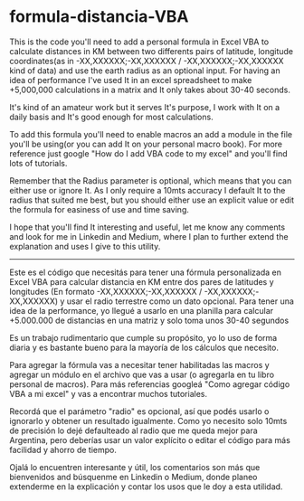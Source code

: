 # formula-distancia-VBA

This is the code you'll need to add a personal formula in Excel VBA to calculate distances in KM between two differents pairs of latitude, longitude coordinates(as in -XX,XXXXXX;-XX,XXXXXX / -XX,XXXXXX;-XX,XXXXXX kind of data) and use the earth radius as an optional input. For having an idea of performance I've used It in an excel spreadsheet to make +5,000,000 calculations in a matrix and It only takes about 30-40 seconds.

It's kind of an amateur work but it serves It's purpose, I work with It on a daily basis and It's good enough for most calculations.

To add this formula you'll need to enable macros an add a module in the file you'll be using(or you can add It on your personal macro book). For more reference just google "How do I add VBA code to my excel" and you'll find lots of tutorials.

Remember that the Radius parameter is optional, which means that you can either use or ignore It. As I only require a 10mts accuracy I default It to the radius that suited me best, but you should either use an explicit value or edit the formula for easiness of use and time saving.

I hope that you'll find It interesting and useful, let me know any comments and look for me in Linkedin and Medium, where I plan to further extend the explanation and uses I give to this utility.

------------------------------------------------------------------------------------------------------------------------------------------

Este es el código que necesitás para tener una fórmula personalizada en Excel VBA para calcular distancia en KM entre dos pares de latitudes y longitudes (En formato -XX,XXXXXX;-XX,XXXXXX / -XX,XXXXXX;-XX,XXXXXX) y usar el radio terrestre como un dato opcional. Para tener una idea de la performance, yo llegué a usarlo en una planilla para calcular +5.000.000 de distancias en una matriz y solo toma unos 30-40 segundos

Es un trabajo rudimentario que cumple su propósito, yo lo uso de forma diaria y es bastante bueno para la mayoría de los cálculos que necesito.

Para agregar la fórmula vas a necesitar tener habilitadas las macros y agregar un módulo en el archivo que vas a usar (o agregarla en tu libro personal de macros). Para más referencias googleá "Como agregar código VBA a mi excel" y vas a encontrar muchos tutoriales.

Recordá que el parámetro "radio" es opcional, así que podés usarlo o ignorarlo y obtener un resultado igualmente. Como yo necesito solo 10mts de precisión lo dejé defaulteado al radio que me queda mejor para Argentina, pero deberías usar un valor explícito o editar el código para más facilidad y ahorro de tiempo.

Ojalá lo encuentren interesante y útil, los comentarios son más que bienvenidos and búsquenme en Linkedin o Medium, donde planeo extenderme en la explicación y contar los usos que le doy a esta utilidad.
